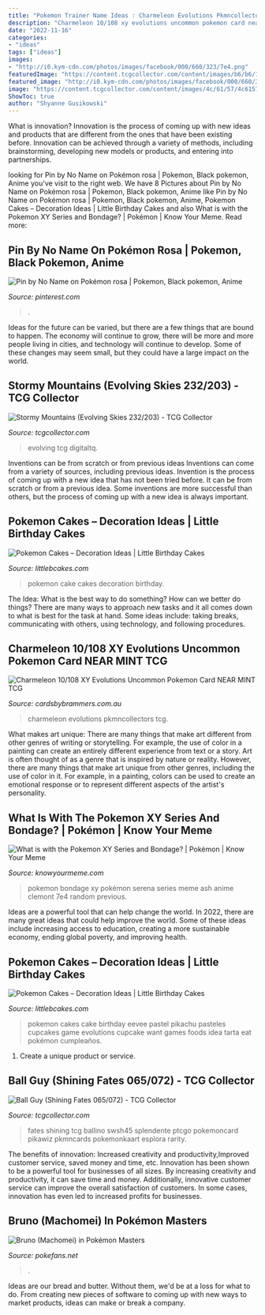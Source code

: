 ```yaml
---
title: "Pokemon Trainer Name Ideas : Charmeleon Evolutions Pkmncollectors Tcg"
description: "Charmeleon 10/108 xy evolutions uncommon pokemon card near mint tcg"
date: "2022-11-16"
categories:
- "ideas"
tags: ["ideas"]
images:
- "http://i0.kym-cdn.com/photos/images/facebook/000/660/323/7e4.png"
featuredImage: "https://content.tcgcollector.com/content/images/b6/b6/15/b6b615c533d83953d9d9cc7717b5ce5c1d269b70264c98cc71db78a56d28fc2a.jpg"
featured_image: "http://i0.kym-cdn.com/photos/images/facebook/000/660/323/7e4.png"
image: "https://content.tcgcollector.com/content/images/4c/61/57/4c61570e88c69fd8f20586e07e152614efb108f8691621f81ffb79cc4be61f7a.jpg"
ShowToc: true
author: "Shyanne Gusikowski"
---
```



What is innovation?
Innovation is the process of coming up with new ideas and products that are different from the ones that have been existing before. Innovation can be achieved through a variety of methods, including brainstorming, developing new models or products, and entering into partnerships.

	

		
looking for Pin by No Name on Pokémon rosa | Pokemon, Black pokemon, Anime you've visit to the right web. We have 8 Pictures about Pin by No Name on Pokémon rosa | Pokemon, Black pokemon, Anime like Pin by No Name on Pokémon rosa | Pokemon, Black pokemon, Anime, Pokemon Cakes – Decoration Ideas | Little Birthday Cakes and also What is with the Pokemon XY Series and Bondage? | Pokémon | Know Your Meme. Read more:
		
    
## Pin By No Name On Pokémon Rosa | Pokemon, Black Pokemon, Anime

<img loading=lazy src="https://i.pinimg.com/736x/d1/e7/17/d1e717f5828d8f3c3c244d28c345f051--best-pokemon-pokemon-stuff.jpg" onerror="this.onerror=null;this.src='https://tse1.mm.bing.net/th?id=OIP.B_9uPmy2Gl84lWVoOBb_dAHaKX&amp;pid=15.1';" alt="Pin by No Name on Pokémon rosa | Pokemon, Black pokemon, Anime">

_Source: pinterest.com_

>. 

	

Ideas for the future can be varied, but there are a few things that are bound to happen. The economy will continue to grow, there will be more and more people living in cities, and technology will continue to develop. Some of these changes may seem small, but they could have a large impact on the world.

    
## Stormy Mountains (Evolving Skies 232/203) - TCG Collector

<img loading=lazy src="https://content.tcgcollector.com/content/images/4c/61/57/4c61570e88c69fd8f20586e07e152614efb108f8691621f81ffb79cc4be61f7a.jpg" onerror="this.onerror=null;this.src='https://tse4.mm.bing.net/th?id=OIP.tcm9pzn39feziy9B0no5tAHaKV&amp;pid=15.1';" alt="Stormy Mountains (Evolving Skies 232/203) - TCG Collector">

_Source: tcgcollector.com_

>evolving tcg digitaltq. 

	

Inventions can be from scratch or from previous ideas
Inventions can come from a variety of sources, including previous ideas. Invention is the process of coming up with a new idea that has not been tried before. It can be from scratch or from a previous idea. Some inventions are more successful than others, but the process of coming up with a new idea is always important.

    
## Pokemon Cakes – Decoration Ideas | Little Birthday Cakes

<img loading=lazy src="http://www.littlebcakes.com/wp-content/uploads/2013/08/Photos-of-Pokemon-Cake.jpg" onerror="this.onerror=null;this.src='https://tse3.mm.bing.net/th?id=OIP.9sQhQTUuKaTWy_GtackYDgHaJ4&amp;pid=15.1';" alt="Pokemon Cakes – Decoration Ideas | Little Birthday Cakes">

_Source: littlebcakes.com_

>pokemon cake cakes decoration birthday. 

	

The Idea: What is the best way to do something?
How can we better do things? There are many ways to approach new tasks and it all comes down to what is best for the task at hand. Some ideas include: taking breaks, communicating with others, using technology, and following procedures.

    
## Charmeleon 10/108 XY Evolutions Uncommon Pokemon Card NEAR MINT TCG

<img loading=lazy src="https://www.cardsbybrammers.com.au/assets/full/6130.jpg?20200710031541" onerror="this.onerror=null;this.src='https://tse2.mm.bing.net/th?id=OIP.XWScbnoOhETP7Ksinf2PTgHaKe&amp;pid=15.1';" alt="Charmeleon 10/108 XY Evolutions Uncommon Pokemon Card NEAR MINT TCG">

_Source: cardsbybrammers.com.au_

>charmeleon evolutions pkmncollectors tcg. 

	

What makes art unique: There are many things that make art different from other genres of writing or storytelling. For example, the use of color in a painting can create an entirely different experience from text or a story.
Art is often thought of as a genre that is inspired by nature or reality. However, there are many things that make art unique from other genres, including the use of color in it. For example, in a painting, colors can be used to create an emotional response or to represent different aspects of the artist's personality.

    
## What Is With The Pokemon XY Series And Bondage? | Pokémon | Know Your Meme

<img loading=lazy src="http://i0.kym-cdn.com/photos/images/facebook/000/660/323/7e4.png" onerror="this.onerror=null;this.src='https://tse1.mm.bing.net/th?id=OIP.fzW-IcL0YMazLKMtnmN1fAHaMo&amp;pid=15.1';" alt="What is with the Pokemon XY Series and Bondage? | Pokémon | Know Your Meme">

_Source: knowyourmeme.com_

>pokemon bondage xy pokémon serena series meme ash anime clemont 7e4 random previous. 

	

Ideas are a powerful tool that can help change the world. In 2022, there are many great ideas that could help improve the world. Some of these ideas include increasing access to education, creating a more sustainable economy, ending global poverty, and improving health.

    
## Pokemon Cakes – Decoration Ideas | Little Birthday Cakes

<img loading=lazy src="http://www.littlebcakes.com/wp-content/uploads/2013/08/Pokemon-Cakes-Photos.jpg" onerror="this.onerror=null;this.src='https://tse4.mm.bing.net/th?id=OIP.jW_m14hnuia-ZNZ_q4maWAHaHd&amp;pid=15.1';" alt="Pokemon Cakes – Decoration Ideas | Little Birthday Cakes">

_Source: littlebcakes.com_

>pokemon cakes cake birthday eevee pastel pikachu pasteles cupcakes game evolutions cupcake want games foods idea tarta eat pokémon cumpleaños. 

	

1. Create a unique product or service.

    
## Ball Guy (Shining Fates 065/072) - TCG Collector

<img loading=lazy src="https://content.tcgcollector.com/content/images/b6/b6/15/b6b615c533d83953d9d9cc7717b5ce5c1d269b70264c98cc71db78a56d28fc2a.jpg" onerror="this.onerror=null;this.src='https://tse4.mm.bing.net/th?id=OIP.hX4GqJPuii2LUzgLWiCTbgHaKV&amp;pid=15.1';" alt="Ball Guy (Shining Fates 065/072) - TCG Collector">

_Source: tcgcollector.com_

>fates shining tcg ballino swsh45 splendente ptcgo pokemoncard pikawiz pkmncards pokemonkaart esplora rarity. 

	

The benefits of innovation: Increased creativity and productivity,Improved customer service, saved money and time, etc.
Innovation has been shown to be a powerful tool for businesses of all sizes. By increasing creativity and productivity, it can save time and money. Additionally, innovative customer service can improve the overall satisfaction of customers. In some cases, innovation has even led to increased profits for businesses.

    
## Bruno (Machomei) In Pokémon Masters

<img loading=lazy src="https://files.pokefans.net/images/pokemon-masters/pokemon/Machomei.png" onerror="this.onerror=null;this.src='https://tse3.mm.bing.net/th?id=OIP.tsqvVD3f-nZ_Y5AGaKC7eQAAAA&amp;pid=15.1';" alt="Bruno (Machomei) in Pokémon Masters">

_Source: pokefans.net_

>. 

	

Ideas are our bread and butter. Without them, we'd be at a loss for what to do. From creating new pieces of software to coming up with new ways to market products, ideas can make or break a company.

